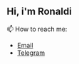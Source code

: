 ## Hi, i'm Ronaldi


📫 How to reach me: 
- [Email](mailto:ronaldichdr@gmail.com)
- [Telegram](https://t.me/ronaldichdr)
